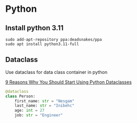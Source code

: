 # Python

## Install python 3.11
```
sudo add-apt-repository ppa:deadsnakes/ppa
sudo apt install python3.11-full
```
## Dataclass

Use dataclass for data class container in python

[9 Reasons Why You Should Start Using Python Dataclasses](https://towardsdatascience.com/9-reasons-why-you-should-start-using-python-dataclasses-98271adadc66)


```python
@dataclass
class Person:
    first_name: str = "Nesgam"
    last_name: str = "Inibehc"
    age: int = 27
    job: str = "Engineer"
```